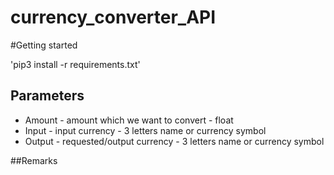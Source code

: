 # currency_converter_API

#Getting started

'pip3 install -r requirements.txt'

## Parameters
- Amount - amount which we want to convert - float
- Input - input currency - 3 letters name or currency symbol
- Output - requested/output currency - 3 letters name or currency symbol

##Remarks
